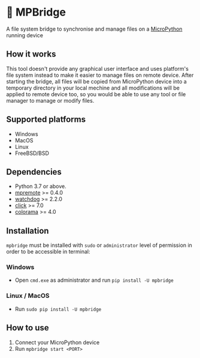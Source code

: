 # 📂 MPBridge
A file system bridge to synchronise and manage files on a [MicroPython](https://github.com/micropython/micropython) running device

## How it works
This tool doesn't provide any graphical user interface and uses platform's file system instead to make it easier to manage files on remote device. After starting the bridge, all files will be copied from MicroPython device into a temporary directory in your local mechine and all modifications will be applied to remote device too, so you would be able to use any tool or file manager to manage or modify files.

## Supported platforms
- Windows
- MacOS
- Linux
- FreeBSD/BSD

## Dependencies
- Python 3.7 or above.
- [mpremote](https://pypi.org/project/mpremote/) >= 0.4.0
- [watchdog](https://pypi.org/project/watchdog/) >= 2.2.0
- [click](https://pypi.org/project/click/) >= 7.0
- [colorama](https://pypi.org/project/colorama/) >= 4.0

## Installation
`mpbridge` must be installed with `sudo` or `administrator` level of permission in order to be accessible in terminal:
### Windows
* Open `cmd.exe` as administrator and run `pip install -U mpbridge`
### Linux / MacOS
* Run `sudo pip install -U mpbridge`

## How to use
1. Connect your MicroPython device
2. Run `mpbridge start <PORT>`
